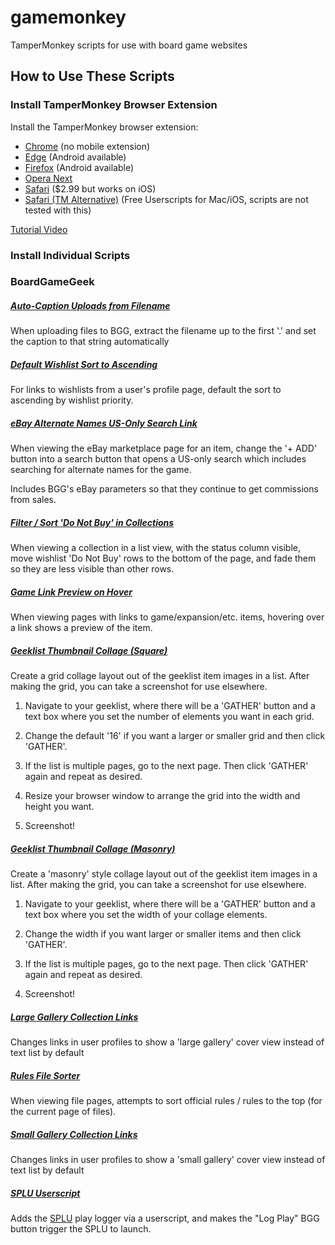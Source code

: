 # gamemonkey
TamperMonkey scripts for use with board game websites

## How to Use These Scripts

### Install TamperMonkey Browser Extension

Install the TamperMonkey browser extension:

- [Chrome](https://chromewebstore.google.com/detail/tampermonkey/dhdgffkkebhmkfjojejmpbldmpobfkfo)
(no mobile extension)
- [Edge](https://microsoftedge.microsoft.com/addons/detail/iikmkjmpaadaobahmlepeloendndfphd) 
  (Android available)
- [Firefox](https://addons.mozilla.org/en-US/firefox/addon/tampermonkey/) (Android available)
- [Opera Next](https://addons.opera.com/en/extensions/details/tampermonkey-beta/)
- [Safari](https://apps.apple.com/app/tampermonkey/id6738342400) ($2.99 but works on iOS)
- [Safari (TM Alternative)](https://itunes.apple.com/us/app/userscripts/id1463298887) 
  (Free Userscripts for Mac/iOS, scripts are not tested with this)

[Tutorial Video](https://www.youtube.com/watch?v=8tyjJD65zws)

### Install Individual Scripts

### BoardGameGeek

##### [Auto-Caption Uploads from Filename](https://raw.githubusercontent.com/j5bot/gamemonkey/refs/heads/main/boardgamegeek/autoCaptionUploads.user.js)

When uploading files to BGG, extract the filename up to the first '.' and set the caption to 
that string automatically

##### [Default Wishlist Sort to Ascending](https://raw.githubusercontent.com/j5bot/gamemonkey/refs/heads/main/boardgamegeek/sortWishlistLinks.user.js)

For links to wishlists from a user's profile page, default the sort to ascending by wishlist 
priority.

##### [eBay Alternate Names US-Only Search Link](https://raw.githubusercontent.com/j5bot/gamemonkey/refs/heads/main/boardgamegeek/ebayAltNamesSearchLink.user.js)

When viewing the eBay marketplace page for an item, change the '+ ADD' button into a search 
button that opens a US-only search which includes searching for alternate names for the game.

Includes BGG's eBay parameters so that they continue to get commissions from sales.

##### [Filter / Sort 'Do Not Buy' in Collections](https://raw.githubusercontent.com/j5bot/gamemonkey/refs/heads/main/boardgamegeek/filterDoNotBuy.user.js)

When viewing a collection in a list view, with the status column visible, move wishlist 'Do Not 
Buy' rows to the bottom of the page, and fade them so they are less visible than other rows.

##### [Game Link Preview on Hover](https://raw.githubusercontent.com/j5bot/gamemonkey/refs/heads/main/boardgamegeek/gameLinkPreview.user.js)

When viewing pages with links to game/expansion/etc. items, hovering over a link shows a preview 
of the item.

##### [Geeklist Thumbnail Collage (Square)](https://raw.githubusercontent.com/j5bot/gamemonkey/refs/heads/main/boardgamegeek/geeklistThumbCollage.user.js)

Create a grid collage layout out of the geeklist item images in a list.  After making the grid, 
you can take a screenshot for use elsewhere.

1. Navigate to your geeklist, where there will be a 'GATHER' button and a text box where you set 
the number of elements you want in each grid.

2. Change the default '16' if you want a larger or smaller grid and then click 'GATHER'.

3. If the list is multiple pages, go to the next page.  Then click 'GATHER' again and repeat as 
desired.

4. Resize your browser window to arrange the grid into the width and height you want.

5. Screenshot!

##### [Geeklist Thumbnail Collage (Masonry)](https://raw.githubusercontent.com/j5bot/gamemonkey/refs/heads/main/boardgamegeek/geeklistThumbCollageMasonry.user.js)

Create a 'masonry' style collage layout out of the geeklist item images in a list.  After making 
the grid, you can take a screenshot for use elsewhere.

1. Navigate to your geeklist, where there will be a 'GATHER' button and a text box where you set
   the width of your collage elements.

2. Change the width if you want larger or smaller items and then click 'GATHER'.

3. If the list is multiple pages, go to the next page.  Then click 'GATHER' again and repeat as
   desired.

4. Screenshot!

##### [Large Gallery Collection Links](https://raw.githubusercontent.com/j5bot/gamemonkey/refs/heads/main/boardgamegeek/largeGalleryCollectionLinks.user.js)

Changes links in user profiles to show a 'large gallery' cover view instead of text list by default

##### [Rules File Sorter](https://raw.githubusercontent.com/j5bot/gamemonkey/refs/heads/main/boardgamegeek/rulesFilesSorter.user.js)

When viewing file pages, attempts to sort official rules / rules to the top (for the current 
page of files).

##### [Small Gallery Collection Links](https://raw.githubusercontent.com/j5bot/gamemonkey/refs/heads/main/boardgamegeek/smallGalleryCollectionLinks.user.js)

Changes links in user profiles to show a 'small gallery' cover view instead of text list by default

##### [SPLU Userscript](https://raw.githubusercontent.com/j5bot/gamemonkey/refs/heads/main/boardgamegeek/splu.user.js)

Adds the [SPLU](https://boardgamegeek.com/guild/3403) play logger via a userscript, and makes the "Log Play" BGG button trigger the SPLU 
to launch.
